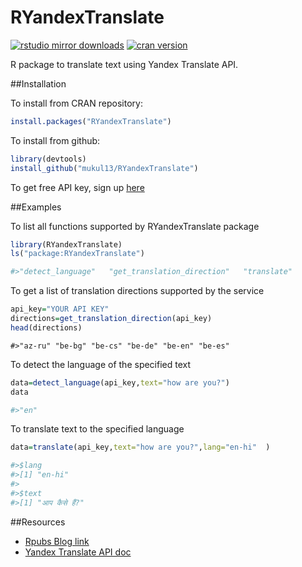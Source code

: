# RYandexTranslate

[![rstudio mirror downloads](http://cranlogs.r-pkg.org/badges/RYandexTranslate)](https://github.com/metacran/grand-total/cranlogs.app)
[![cran version](http://www.r-pkg.org/badges/version/RYandexTranslate)](http://cran.rstudio.com/web/packages/RYandexTranslate)

R package to translate text using Yandex Translate API.

##Installation

To install from CRAN repository:

```R
install.packages("RYandexTranslate")
```

To install from github:

```R
library(devtools)
install_github("mukul13/RYandexTranslate")
```

To get free API key, sign up [here](https://tech.yandex.com/translate/doc/dg/concepts/api-overview-docpage/)

##Examples

To list all functions supported by RYandexTranslate package

```R
library(RYandexTranslate)
ls("package:RYandexTranslate")
```
```R
#>"detect_language"   "get_translation_direction"   "translate"   
```

To get a list of translation directions supported by the service

```R
api_key="YOUR API KEY"
directions=get_translation_direction(api_key)
head(directions)
```
```
#>"az-ru" "be-bg" "be-cs" "be-de" "be-en" "be-es"
```
To detect the language of the specified text

```R
data=detect_language(api_key,text="how are you?")
data
```
```R
#>"en"
```

To translate text to the specified language

```R
data=translate(api_key,text="how are you?",lang="en-hi"  )
```
```R
#>$lang
#>[1] "en-hi"
#>
#>$text
#>[1] "आप कैसे हैं?"
```
##Resources
* [Rpubs Blog link](http://www.rpubs.com/mukul13/RYandexTranslate)
* [Yandex Translate API doc](https://tech.yandex.com/translate/doc/dg/concepts/api-overview-docpage/)
